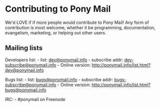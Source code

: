
# Contributing to Pony Mail #
We'd LOVE if if more people would contribute to Pony Mail!
Any form of contribution is most welcome, whether it be programming,
documentation, evangelism, marketing, or helping out other users.

## Mailing lists ##

Developers list:
    - list: dev@ponymail.info
    - subscribe addr: dev-subscribe@ponymail.info
    - Online version: http://ponymail.info/list.html?dev@ponymail.info
    
Bugs list:
    - list: bugs@ponymail.info
    - subscribe addr: bugs-subscribe@ponymail.info
    - Online version: http://ponymail.info/list.html?bugs@ponymail.info
    
IRC:
    - #ponymail on Freenode
    
